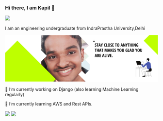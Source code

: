 ### Hi there, I am Kapil 👋

[<img src="https://img.shields.io/badge/linkedin-%230077B5.svg?&style=for-the-badge&logo=linkedin&logoColor=white" />](https://www.linkedin.com/in/kapil-bansal/)

I am an engineering undergraduate from IndraPrastha University,Delhi

<img src="https://github.com/KapilBansal320/KapilBansal320/blob/master/banner.png">

🔭 I’m currently working on Django (also learning Machine Learning regularly)

🌱 I’m currently learning AWS and Rest APIs.


<img align="center" src="https://github-readme-stats.vercel.app/api?username=devkapilbansal&show_icons=true&count_private=true" />
<img align="center" src="https://github-readme-stats.vercel.app/api/top-langs/?username=devkapilbansal&layout=compact&hide=tsql&show_icons=true" />

